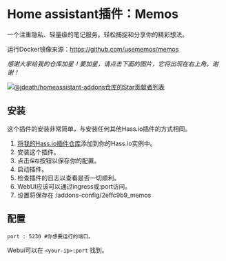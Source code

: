 # Home assistant插件：Memos

一个注重隐私、轻量级的笔记服务。轻松捕捉和分享你的精彩想法。

运行Docker镜像来源：https://github.com/usememos/memos


_感谢大家给我的仓库加星！要加星，请点击下面的图片，它将出现在右上角。谢谢！_

[![@jdeath/homeassistant-addons仓库的Star贡献者列表](https://reporoster.com/stars/jdeath/homeassistant-addons)](https://github.com/jdeath/homeassistant-addons/stargazers)


## 安装

这个插件的安装非常简单，与安装任何其他Hass.io插件的方式相同。

1. [将我的Hass.io插件仓库][repository]添加到你的Hass.io实例中。
1. 安装这个插件。
1. 点击`保存`按钮以保存你的配置。
1. 启动插件。
1. 检查插件的日志以查看是否一切顺利。
1. WebUI应该可以通过ingress或<your-ip>:port访问。
1. 设置将保存在 /addons-config/2effc9b9_memos

## 配置

```
port : 5230 #你想要运行的端口。
```

Webui可以在 `<your-ip>:port` 找到。

[repository]: https://github.com/jdeath/homeassistant-addons